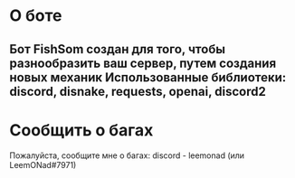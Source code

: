 # О боте
Бот FishSom создан для того, чтобы разнообразить ваш сервер, путем создания новых механик
Использованные библиотеки: discord, disnake, requests, openai, discord2
--
# Сообщить о багах
Пожалуйста, сообщите мне о багах: discord - leemonad (или LeemONad#7971)
